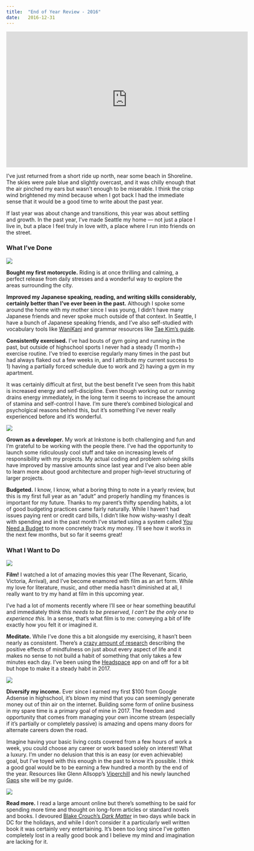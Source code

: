 ```yaml
---
title:  "End of Year Review - 2016"
date:   2016-12-31
---
```


<iframe src="https://player.vimeo.com/video/197569497" width="640" height="360" frameborder="0" webkitallowfullscreen mozallowfullscreen allowfullscreen></iframe>

I’ve just returned from a short ride up north, near some beach in Shoreline. The skies were pale blue and slightly overcast, and it was chilly enough that the air pinched my ears but wasn’t enough to be miserable. I think the crisp wind brightened my mind because when I got back I had the immediate sense that it would be a good time to write about the past year.

If last year was about change and transitions, this year was about settling and growth. In the past year, I’ve made Seattle my home — not just a place I live in, but a place I feel truly in love with, a place where I run into friends on the street.

### What I’ve Done

<img src="{{ site.baseurl }}/assets/img/2016-12-31-end-of-year-review-2016/colors.jpg">

**Bought my first motorcycle.** Riding is at once thrilling and calming, a perfect release from daily stresses and a wonderful way to explore the areas surrounding the city.

**Improved my Japanese speaking, reading, and writing skills considerably, certainly better than I’ve ever been in the past.** Although I spoke some around the home with my mother since I was young, I didn’t have many Japanese friends and never spoke much outside of that context. In Seattle, I have a bunch of Japanese speaking friends, and I’ve also self-studied with vocabulary tools like [WaniKani](https://www.wanikani.com) and grammar resources like [Tae Kim’s guide](http://www.guidetojapanese.org/learn/complete).

**Consistently exercised.** I’ve had bouts of gym going and running in the past, but outside of highschool sports I never had a steady (1 month+) exercise routine. I’ve tried to exercise regularly many times in the past but had always flaked out a few weeks in, and I attribute my current success to 1) having a partially forced schedule due to work and 2) having a gym in my apartment.

It was certainly difficult at first, but the best benefit I’ve seen from this habit is increased energy and self-discipline. Even though working out or running drains energy immediately, in the long term it seems to increase the amount of stamina and self-control I have. I’m sure there’s combined biological and psycholgical reasons behind this, but it’s something I’ve never really experienced before and it’s wonderful.

<img src="{{ site.baseurl }}/assets/img/2016-12-31-end-of-year-review-2016/drops.jpg">

**Grown as a developer.** My work at Inkstone is both challenging and fun and I’m grateful to be working with the people there. I’ve had the opportunity to launch some ridiculously cool stuff and take on increasing levels of responsibility with my projects. My actual coding and problem solving skills have improved by massive amounts since last year and I’ve also been able to learn more about good architecture and proper high-level structuring of larger projects.

**Budgeted.** I know, I know, what a boring thing to note in a yearly review, but this is my first full year as an “adult” and properly handling my finances is important for my future. Thanks to my parent’s thifty spending habits, a lot of good budgeting practices came fairly naturally. While I haven’t had issues paying rent or credit card bills, I didn’t like how wishy-washy I dealt with spending and in the past month I’ve started using a system called [You Need a Budget](https://www.youneedabudget.com) to more concretely track my money. I’ll see how it works in the next few months, but so far it seems great!

### What I Want to Do

<img src="{{ site.baseurl }}/assets/img/2016-12-31-end-of-year-review-2016/mixed.jpg">

**Film!** I watched a lot of amazing movies this year (The Revenant, Sicario, Victoria, Arrival), and I’ve become enamored with film as an art form. While my love for literature, music, and other media hasn’t diminished at all, I really want to try my hand at film in this upcoming year.

I’ve had a lot of moments recently where I’ll see or hear something beautiful and immediately think *this needs to be preserved, I can’t be the only one to experience this.* In a sense, that’s what film is to me: conveying a bit of life exactly how you felt it or imagined it.

**Meditate.** While I’ve done this a bit alongside my exercising, it hasn’t been nearly as consistent. There’s a [crazy amount of research](https://en.wikipedia.org/wiki/Research_on_meditation) describing the positive effects of mindfulness on just about every aspect of life and it makes no sense to not build a habit of something that only takes a few minutes each day. I’ve been using the [Headspace](https://www.headspace.com) app on and off for a bit but hope to make it a steady habit in 2017.

<img src="{{ site.baseurl }}/assets/img/2016-12-31-end-of-year-review-2016/seattle.jpg">

**Diversify my income.** Ever since I earned my first $100 from Google Adsense in highschool, it’s blown my mind that you can seemingly generate money out of thin air on the internet. Building some form of online business in my spare time is a primary goal of mine in 2017. The freedom and opportunity that comes from managing your own income stream (especially if it’s partially or completely passive) is amazing and opens many doors for alternate careers down the road.

Imagine having your basic living costs covered from a few hours of work a week, you could choose any career or work based solely on interest! What a luxury. I’m under no delusion that this is an easy (or even achievable) goal, but I’ve toyed with this enough in the past to know it’s possible. I think a good goal would be to be earning a few hundred a month by the end of the year. Resources like Glenn Allsopp’s [Viperchill](http://www.viperchill.com) and his newly launched [Gaps](https://gaps.com) site will be my guide.

<img src="{{ site.baseurl }}/assets/img/2016-12-31-end-of-year-review-2016/glow.jpg">

**Read more.** I read a large amount online but there’s something to be said for spending more time and thought on long-form articles or standard novels and books. I devoured [Blake Crouch’s *Dark Matter*](http://www.nytimes.com/2016/07/31/books/review/dark-matter-blake-crouch.html) in two days while back in DC for the holidays, and while I don’t consider it a particularly well written book it was certainly very entertaining. It’s been too long since I’ve gotten completely lost in a really good book and I believe my mind and imagination are lacking for it.
